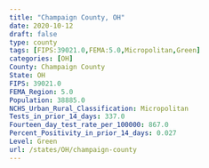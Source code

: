 ```yaml
---
title: "Champaign County, OH"
date: 2020-10-12
draft: false
type: county
tags: [FIPS:39021.0,FEMA:5.0,Micropolitan,Green]
categories: [OH]
County: Champaign County
State: OH
FIPS: 39021.0
FEMA_Region: 5.0
Population: 38885.0
NCHS_Urban_Rural_Classification: Micropolitan
Tests_in_prior_14_days: 337.0
Fourteen_day_test_rate_per_100000: 867.0
Percent_Positivity_in_prior_14_days: 0.027
Level: Green
url: /states/OH/champaign-county
---
```



